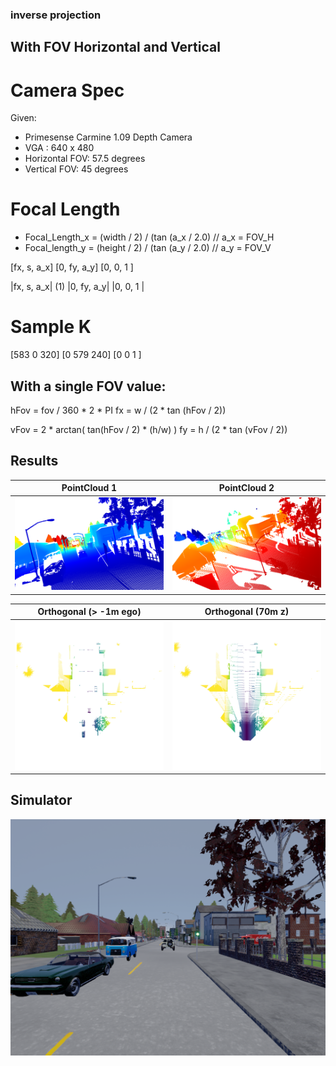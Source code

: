 ### inverse projection

## With FOV Horizontal and Vertical

# Camera Spec
Given: 
- Primesense Carmine 1.09 Depth Camera
- VGA : 640 x 480
- Horizontal FOV: 57.5 degrees
- Vertical FOV: 45 degrees

# Focal Length
- Focal_Length_x = (width / 2) / (tan (a_x / 2.0)  // a_x = FOV_H
- Focal_length_y = (height / 2) / (tan (a_y / 2.0)  // a_y = FOV_V

[fx, s, a_x]
[0, fy, a_y]
[0, 0, 1   ]

|fx, s, a_x|                            (1)
|0, fy, a_y|
|0, 0, 1   |


# Sample K
[583 0 320]
[0 579 240]
[0 0   1  ]


## With a single FOV value:

hFov = fov / 360 * 2 * PI
fx = w / (2 * tan (hFov / 2))

vFov = 2 * arctan( tan(hFov / 2) * (h/w) )
fy = h / (2 * tan (vFov / 2))

## Results

PointCloud 1 | PointCloud 2
------------ | -------------
![cell 1](https://github.com/dparksports/inverse-projection/blob/master/pointcloud.png) | ![cell 2](https://github.com/dparksports/inverse-projection/blob/master/cloudpoint2.png)


Orthogonal (> -1m ego) | Orthogonal (70m z)
------------ | -------------
![cell 1](https://github.com/dparksports/inverse-projection/blob/master/orthogonal2.png) | ![cell 2](https://github.com/dparksports/inverse-projection/blob/master/orthogonal-no-filter.png)


Simulator 
------------ 
![cell 2](https://github.com/dparksports/inverse-projection/blob/master/rgb.png)



